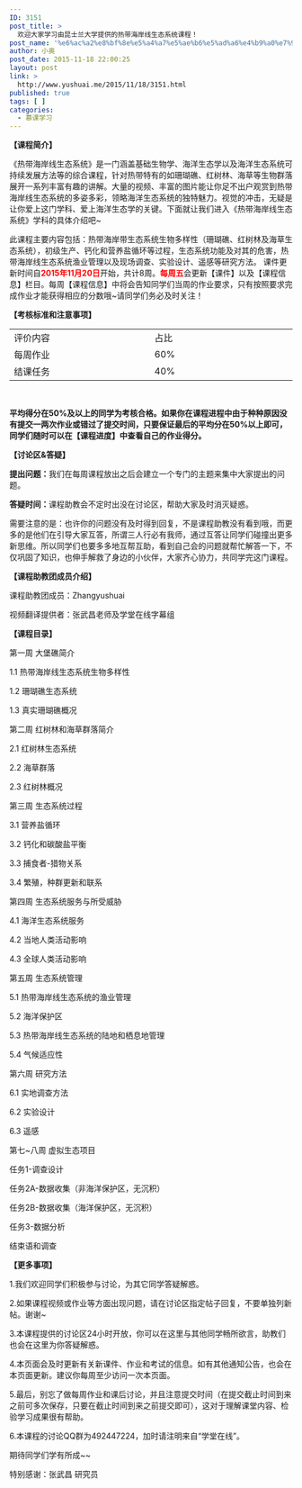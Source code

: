 ```yaml
---
ID: 3151
post_title: >
  欢迎大家学习由昆士兰大学提供的热带海岸线生态系统课程！
post_name: '%e6%ac%a2%e8%bf%8e%e5%a4%a7%e5%ae%b6%e5%ad%a6%e4%b9%a0%e7%94%b1%e6%98%86%e5%a3%ab%e5%85%b0%e5%a4%a7%e5%ad%a6%e6%8f%90%e4%be%9b%e7%9a%84%e7%83%ad%e5%b8%a6%e6%b5%b7%e5%b2%b8%e7%ba%bf%e7%94%9f%e6%80%81'
author: 小奥
post_date: 2015-11-18 22:00:25
layout: post
link: >
  http://www.yushuai.me/2015/11/18/3151.html
published: true
tags: [ ]
categories:
  - 慕课学习
---
```

<b><strong>【课程简介】</strong></b>

《热带海岸线生态系统》是一门涵盖基础生物学、海洋生态学以及海洋生态系统可持续发展方法等的综合课程，针对热带特有的如珊瑚礁、红树林、海草等生物群落展开一系列丰富有趣的讲解。大量的视频、丰富的图片能让你足不出户观赏到热带海岸线生态系统的多姿多彩，领略海洋生态系统的独特魅力。视觉的冲击，无疑是让你爱上这门学科、爱上海洋生态学的关键。下面就让我们进入《热带海岸线生态系统》学科的具体介绍吧~

此课程主要内容包括：热带海岸带生态系统生物多样性（珊瑚礁、红树林及海草生态系统），初级生产、钙化和营养盐循环等过程，生态系统功能及对其的危害，热带海岸线生态系统渔业管理以及现场调查、实验设计、遥感等研究方法。 课件更新时间自<span style="color: #ff0000;"><b><strong>2015年11月20日</strong></b></span>开始，共计8周。<span style="color: #ff0000;"><b><strong>每周五</strong></b></span>会更新【课件】以及【课程信息】栏目。每周【课程信息】中将会告知同学们当周的作业要求，只有按照要求完成作业才能获得相应的分数哦~请同学们务必及时关注！<!--more-->

<b><strong>【考核标准和注意事项】</strong></b>
<table>
<tbody>
<tr>
<td width="277">评价内容</td>
<td width="277">占比</td>
</tr>
<tr>
<td width="277">每周作业</td>
<td width="277">60%</td>
</tr>
<tr>
<td width="277">结课任务</td>
<td width="277">40%</td>
</tr>
</tbody>
</table>
<b><strong> </strong></b>

<b><strong>平均得分在50%及以上的同学为考核合格。如果你在课程进程中由于种种原因没有提交一两次作业或错过了提交时间，只要保证最后的平均分在50%以上即可，同学们随时可以在【课程进度】中查看自己的作业得分。</strong></b>

<b><strong><b><strong>【讨论区</strong></b><b><strong>&amp;</strong></b><b><strong>答疑】</strong></b></strong></b>

<b><strong><b><strong>提出问题：</strong></b></strong></b>我们在每周课程放出之后会建立一个专门的主题来集中大家提出的问题。

<b><strong><b><strong>答疑时间</strong></b>：</strong></b>课程助教会不定时出没在讨论区，帮助大家及时消灭疑惑。

需要注意的是：也许你的问题没有及时得到回复，不是课程助教没有看到哦，而更多的是他们在引导大家互答，所谓三人行必有我师，通过互答让同学们碰撞出更多新思维。所以同学们也要多多地互帮互助，看到自己会的问题就帮忙解答一下，不仅巩固了知识，也伸手解救了身边的小伙伴，大家齐心协力，共同学完这门课程。

<b><strong><b><strong>【课程助教团成员介绍】</strong></b></strong></b>

课程助教团成员：Zhangyushuai

视频翻译提供者：张武昌老师及学堂在线字幕组

<b><strong><b><strong>【课程目录】</strong></b></strong></b>

第一周 大堡礁简介

1.1 热带海岸线生态系统生物多样性

1.2 珊瑚礁生态系统

1.3 真实珊瑚礁概况

第二周 红树林和海草群落简介

2.1 红树林生态系统

2.2 海草群落

2.3 红树林概况

第三周 生态系统过程

3.1 营养盐循环

3.2 钙化和碳酸盐平衡

3.3 捕食者-猎物关系

3.4 繁殖，种群更新和联系

第四周 生态系统服务与所受威胁

4.1 海洋生态系统服务

4.2 当地人类活动影响

4.3 全球人类活动影响

第五周 生态系统管理

5.1 热带海岸线生态系统的渔业管理

5.2 海洋保护区

5.3 热带海岸线生态系统的陆地和栖息地管理

5.4 气候适应性

第六周 研究方法

6.1 实地调查方法

6.2 实验设计

6.3 遥感

第七~八周 虚拟生态项目

任务1-调查设计

任务2A-数据收集（非海洋保护区，无沉积）

任务2B-数据收集（海洋保护区，无沉积）

任务3-数据分析

结束语和调查

<b><strong><b><strong>【更多事项】</strong></b></strong></b>

1.我们欢迎同学们积极参与讨论，为其它同学答疑解惑。

2.如果课程视频或作业等方面出现问题，请在讨论区指定帖子回复，不要单独列新帖。谢谢~

3.本课程提供的讨论区24小时开放，你可以在这里与其他同学畅所欲言，助教们也会在这里为你答疑解惑。

4.本页面会及时更新有关新课件、作业和考试的信息。如有其他通知公告，也会在本页面更新。建议你每周至少访问一次本页面。

5.最后，别忘了做每周作业和课后讨论，并且注意提交时间（在提交截止时间到来之前可多次保存，只要在截止时间到来之前提交即可），这对于理解课堂内容、检验学习成果很有帮助。

6.本课程的讨论QQ群为492447224，加时请注明来自“学堂在线”。

期待同学们学有所成~~

特别感谢：张武昌 研究员